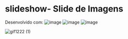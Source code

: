 # slideshow- Slide de Imagens

Desenvolvido com: ![image](https://user-images.githubusercontent.com/6372185/197911385-1866fb6a-cc68-409c-b980-1c513dc91b36.png) ![image](https://user-images.githubusercontent.com/6372185/197911416-4bb3f17b-22a4-4a47-901a-0bc8c06909ba.png) ![image](https://user-images.githubusercontent.com/6372185/197911434-3bd57b08-ee7b-481a-8550-43ae749e2dd7.png)


![gif1222 (1)](https://user-images.githubusercontent.com/6372185/197911354-05b61566-d408-466a-90f7-f0b45db62dc4.gif)



